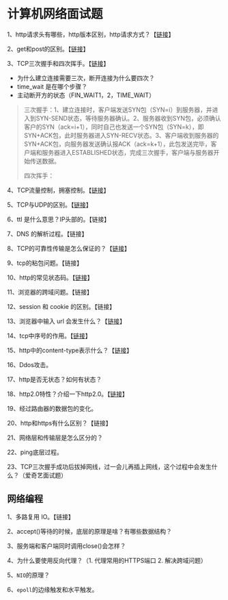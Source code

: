 # 计算机网络面试题

1、http请求头有哪些，http版本区别，http请求方式？【[链接](../network-communication-and-programming/computer-network/application-layer-protocol-http.md#ban-ben-li-shi)】

2、get和post的区别。【[链接](../network-communication-and-programming/computer-network/application-layer-protocol-http.md#3get-he-post)】

3、TCP三次握手和四次挥手。【[链接](../network-communication-and-programming/computer-network/transport-layer-protocol-tcp.md#3tcp-lian-jie-he-shi-fang)】

* 为什么建立连接需要三次，断开连接为什么要四次？
* time\_wait 是在哪个步骤？
* 主动断开方的状态（FIN\_WAIT1，2，TIME\_WAIT）

> 三次握手：1、建立连接时，客户端发送SYN包（SYN=i）到服务器，并进入到SYN-SEND状态，等待服务器确认。2、服务器收到SYN包，必须确认客户的SYN（ack=i+1），同时自己也发送一个SYN包（SYN=k），即SYN+ACK包，此时服务器进入SYN-RECV状态。3、客户端收到服务器的SYN+ACK包，向服务器发送确认报ACK（ack=k+1），此包发送完毕，客户端和服务器进入ESTABLISHED状态，完成三次握手，客户端与服务器开始传送数据。
>
> 四次挥手：

4、TCP流量控制，拥塞控制。【[链接](../network-communication-and-programming/computer-network/transport-layer-protocol-tcp.md#7tcp-ke-kao-xing-zhi-liu-liang-kong-zhi)】

5、TCP与UDP的区别。【[链接](../network-communication-and-programming/computer-network/transport-layer-protocol-udp.md#4udp-he-tcp-de-qu-bie)】

6、ttl 是什么意思？IP头部的。【链接】

7、DNS 的解析过程。【链接】

8、TCP的可靠性传输是怎么保证的？【[链接](../network-communication-and-programming/computer-network/transport-layer-protocol-tcp.md#5tcp-ke-kao-xing-zhi-bao-ying-da-xu-lie-hao)】

9、tcp的粘包问题。【链接】

10、http的常见状态码。【[链接](../network-communication-and-programming/computer-network/application-layer-protocol-http.md#3-zhuang-tai-ma)】

11、浏览器的跨域问题。【链接】

12、session 和 cookie 的区别。【链接】

13、浏览器中输入 url 会发生什么？【[链接](../network-communication-and-programming/computer-network/application-layer-protocol-http.md#gong-zuo-yuan-li)】

14、tcp中序号的作用。【[链接](../network-communication-and-programming/computer-network/transport-layer-protocol-tcp.md#5tcp-ke-kao-xing-zhi-bao-ying-da-xu-lie-hao)】

15、http中的content-type表示什么？【[链接](../network-communication-and-programming/computer-network/application-layer-protocol-http.md#qing-qiu-xiao-xi-request)】

16、Ddos攻击。

17、http是否无状态？如何有状态？

18、http2.0特性？介绍一下http2.0。【[链接](../network-communication-and-programming/computer-network/application-layer-protocol-http.md#4-http-2)】

19、经过路由器的数据包的变化。

20、http和https有什么区别？【链接】

21、网络层和传输层是怎么区分的？

22、ping底层过程。

23、TCP三次握手成功后拔掉网线，过一会儿再插上网线，这个过程中会发生什么？（爱奇艺面试题）

## 网络编程

1、多路复用 IO。【链接】

2、accept\(\)等待的时候，底层的原理是啥？有哪些数据结构？

3、服务端和客户端同时调用close\(\)会怎样？

4、为什么要使用反向代理？（1. 代理常用的HTTPS端口 2. 解决跨域问题）

5、`NIO`的原理？

6、`epoll`的边缘触发和水平触发。



